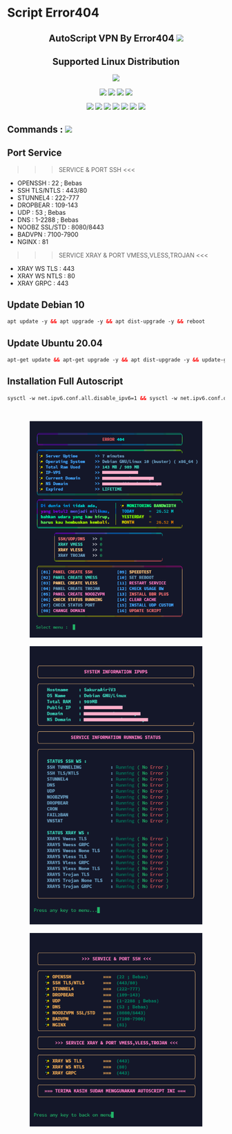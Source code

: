 # Script Error404

 <h2 align="center">AutoScript VPN By Error404 <img src="https://img.shields.io/badge/Version-1.0-blue.svg"></h2>


<h2 align="center"> Supported Linux Distribution</h2>
<p align="center"><img src="https://d33wubrfki0l68.cloudfront.net/5911c43be3b1da526ed609e9c55783d9d0f6b066/9858b/assets/img/debian-ubuntu-hover.png"></p>
<p align="center"><img src="https://img.shields.io/static/v1?style=for-the-badge&logo=debian&label=Debian%2010&message=Buster&color=blue"> <img src="https://img.shields.io/static/v1?style=for-the-badge&logo=debian&label=Debian%2011&message=Bullseye&color=blue"> <img src="https://img.shields.io/static/v1?style=for-the-badge&logo=ubuntu&label=Ubuntu%2018&message=18.04 LTS&color=blue"> <img src="https://img.shields.io/static/v1?style=for-the-badge&logo=ubuntu&label=Ubuntu%2020&message=20.04 LTS&color=blue"></p>

<p align="center"><img src="https://img.shields.io/badge/Service-OpenSSH-success.svg"> <img src="https://img.shields.io/badge/Service-Dropbear-success.svg">  <img src="https://img.shields.io/badge/Service-Websocket-success.svg"> <img src="https://img.shields.io/badge/Service-BadVPN-success.svg">  <img src="https://img.shields.io/badge/Service-Stunnel-success.svg"> <img
src="https://img.shields.io/badge/Service-Xray-success.svg"> <img src="https://img.shields.io/badge/Service-Trojan-success.svg">

## Commands : <img src="https://img.shields.io/static/v1?style=for-the-badge&logo=powershell&label=Shell&message=Bash%20Script&color=lightgray">


## Port Service

>>> SERVICE & PORT SSH <<<
- OPENSSH        : 22 ; Bebas
- SSH TLS/NTLS   : 443/80
- STUNNEL4       : 222-777
- DROPBEAR       : 109-143
- UDP            : 53 ; Bebas
- DNS            : 1-2288 ; Bebas
- NOOBZ SSL/STD  : 8080/8443
- BADVPN         : 7100-7900
- NGINX          : 81
>>> SERVICE XRAY & PORT VMESS,VLESS,TROJAN <<<
- XRAY WS TLS    : 443
- XRAY WS NTLS   : 80
- XRAY GRPC      : 443

## Update Debian 10
  ```html
 apt update -y && apt upgrade -y && apt dist-upgrade -y && reboot
  ```

## Update Ubuntu 20.04
  ```html
 apt-get update && apt-get upgrade -y && apt dist-upgrade -y && update-grub && reboot
 ```

## Installation Full Autoscript
  ```html
sysctl -w net.ipv6.conf.all.disable_ipv6=1 && sysctl -w net.ipv6.conf.default.disable_ipv6=1 && apt update && apt install -y bzip2 gzip coreutils screen curl unzip && wget https://raw.githubusercontent.com/V3SAKURAAIRIV3/Error404/main/setup.sh && chmod +x setup.sh && sed -i -e 's/\r$//' setup.sh && screen -S setup ./setup.sh
  ```

<b>
<br>
</b>
<p align="center">
  <img src="https://raw.githubusercontent.com/V3SAKURAAIRIV3/Error404/main/1.png" width="400" title="1"><br>
<br>
 <img src="https://raw.githubusercontent.com/V3SAKURAAIRIV3/Error404/main/2.png" width="400" title="2"><br>
<br>
 <img src="https://raw.githubusercontent.com/V3SAKURAAIRIV3/Error404/main/3.png" width="400" title="3"><br>
<br>
